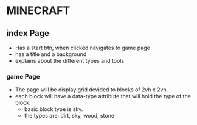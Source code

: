 # MINECRAFT

## index Page
+ Has a start btn, when clicked navigates to game page
+ has a title and a background
+ explains about the different types and tools

### game Page
+ The page will be display grid devided to blocks of 2vh x 2vh.
+ each block will have a data-type attribute that will hold the type of the block.
  + basic block type is sky.
  + the types are: dirt, sky, wood, stone
